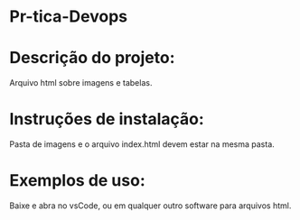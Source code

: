 # Pr-tica-Devops
# Descrição do projeto: 
Arquivo html sobre imagens e tabelas.
# Instruções de instalação: 
Pasta de imagens e o arquivo index.html devem estar na mesma pasta.
# Exemplos de uso: 
Baixe e abra no vsCode, ou em qualquer outro software para arquivos html.
